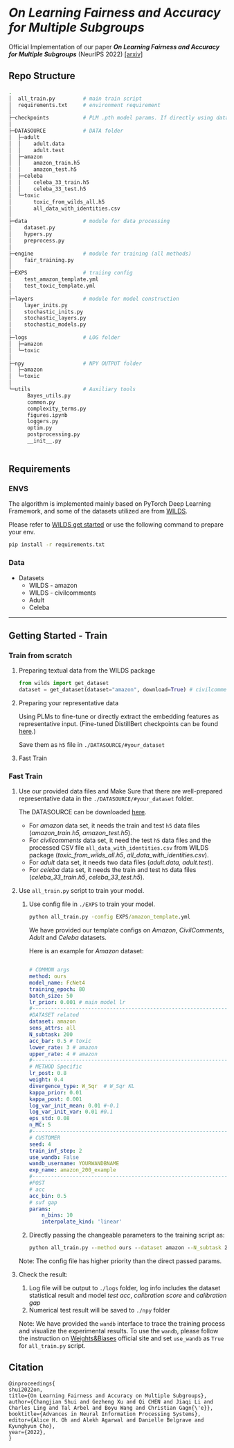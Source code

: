 # *On Learning Fairness and Accuracy for Multiple Subgroups*

Official Implementation of our paper ***On Learning Fairness and Accuracy for Multiple Subgroups*** (NeurIPS 2022)  [[arxiv]](https://arxiv.org/abs/2210.10837)

## Repo Structure

```bash
.
│  all_train.py         # main train script
│  requirements.txt     # environment requirement
│
├─checkpoints           # PLM .pth model params. If directly using data provided in DATASOURCE, do not need any model checkpoints
│
├─DATASOURCE            # DATA folder 
│  ├─adult 
│  │    adult.data
│  │    adult.test
│  ├─amazon
│  │    amazon_train.h5
│  │    amazon_test.h5
│  ├─celeba
│  │    celeba_33_train.h5
│  │    celeba_33_test.h5
│  └─toxic
│       toxic_from_wilds_all.h5
│       all_data_with_identities.csv
│
├─data                  # module for data processing
│    dataset.py
│    hypers.py
│    preprocess.py
│
├─engine                # module for training (all methods)
│    fair_training.py
│
├─EXPS                  # traiing config
│    test_amazon_template.yml
│    test_toxic_template.yml
│
├─layers                # module for model construction
│    layer_inits.py
│    stochastic_inits.py
│    stochastic_layers.py
│    stochastic_models.py
│  
├─logs                  # LOG folder
│  ├─amazon
│  └─toxic
│
├─npy                   # NPY OUTPUT folder
│  ├─amazon
│  └─toxic
│
└─utils                 # Auxiliary tools
      Bayes_utils.py
      common.py
      complexity_terms.py
      figures.ipynb
      loggers.py
      optim.py
      postprocessing.py
      __init__.py
    
```

## Requirements

### ENVS

The algorithm is implemented mainly based on PyTorch Deep Learning Framework, and some of the datasets utilized are from [WILDS](https://wilds.stanford.edu/).

Please refer to [WILDS get started](https://wilds.stanford.edu/get_started/) or use the following command to prepare your env.

```bash
pip install -r requirements.txt
```

### Data

- Datasets
  - WILDS - amazon
  - WILDS - civilcomments
  - Adult
  - Celeba

---

## Getting Started - Train

### Train from scratch

1. Preparing textual data from the WILDS package

    ```python
    from wilds import get_dataset
    dataset = get_dataset(dataset="amazon", download=True) # civilcomments
    ```

2. Preparing your representative data

    Using PLMs to fine-tune or directly extract the embedding features as representative input. (Fine-tuned DistillBert checkpoints can be found [here](https://drive.google.com/drive/folders/1WQqqFp7niY-Ny0sC-4BRIBX4GS_kng4W?usp=share_link).)

    Save them as `h5` file in `./DATASOURCE/#your_dataset`

3. Fast Train

### Fast Train

1. Use our provided data files and Make Sure that there are well-prepared representative data in the `./DATASOURCE/#your_dataset` folder.

   The DATASOURCE can be downloaded [here](https://drive.google.com/drive/folders/1q1Yfzz9Gp7cQlrvQR14WdI0NUJrCnQeR?usp=share_link).
   - For *amazon* data set, it needs the train and test `h5` data files (*amazon_train.h5, amazon_test.h5*).
   - For *civilcomments* data set, it need the test `h5` data files and the processed CSV file `all_data_with_identities.csv` from WILDS package (*toxic_from_wilds_all.h5*, *all_data_with_identities.csv*).
   - For *adult* data set, it needs two data files (*adult.data, adult.test*).
   - For *celeba* data set, it needs the train and test `h5` data files (*celeba_33_train.h5*, *celeba_33_test.h5*).


2. Use `all_train.py` script to train your model.
   1. Use config file in `./EXPS` to train your model.

        ```cmd
        python all_train.py -config EXPS/amazon_template.yml
        ```

        We have provided our template configs on *Amazon*, *CivilComments*, *Adult* and  *Celeba*  datasets.

        Here is an example for *Amazon* dataset:

        ``` yml

        # COMMON args
        method: ours
        model_name: FcNet4
        training_epoch: 80
        batch_size: 50
        lr_prior: 0.001 # main model lr
        #------------------------------------------------------------------------------------
        #DATASET related
        dataset: amazon
        sens_attrs: all 
        N_subtask: 200
        acc_bar: 0.5 # toxic
        lower_rate: 3 # amazon
        upper_rate: 4 # amazon
        #------------------------------------------------------------------------------------
        # METHOD Specific
        lr_post: 0.8
        weight: 0.4
        divergence_type: W_Sqr  # W_Sqr KL
        kappa_prior: 0.01
        kappa_post: 0.001
        log_var_init_mean: 0.01 #-0.1
        log_var_init_var: 0.01 #0.1
        eps_std: 0.08
        n_MC: 5
        #------------------------------------------------------------------------------------
        # CUSTOMER
        seed: 4
        train_inf_step: 2
        use_wandb: False
        wandb_username: YOURWANDBNAME
        exp_name: amazon_200_example
        #------------------------------------------------------------------------------------
        #POST
        # acc
        acc_bin: 0.5
        # suf gap
        params:
            n_bins: 10
            interpolate_kind: 'linear'  
        ```

   2. Directly passing the changeable parameters to the training script as:

        ```cmd
        python all_train.py --method ours --dataset amazon --N_subtask 200
        ```

    Note: The config file has higher priority than the direct passed params.

3. Check the result:

   1. Log file will be output to `./logs` folder, log info includes the dataset statistical result and model *test acc*, *calibration score* and *calibration gap*
   2. Numerical test result will be saved to `./npy` folder  

   Note: We have provided the `wandb` interface to trace the training process and visualize the experimental results. To use the `wandb`, please follow the instruction on [Weights&Biases](https://wandb.ai/site) official site and set `use_wandb` as `True` for `all_train.py` script.

## Citation

```
@inproceedings{
shui2022on,
title={On Learning Fairness and Accuracy on Multiple Subgroups},
author={Changjian Shui and Gezheng Xu and Qi CHEN and Jiaqi Li and Charles Ling and Tal Arbel and Boyu Wang and Christian Gagn{\'e}},
booktitle={Advances in Neural Information Processing Systems},
editor={Alice H. Oh and Alekh Agarwal and Danielle Belgrave and Kyunghyun Cho},
year={2022},
}
```

